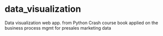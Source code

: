 # data_visualization
Data visualization web app. from Python Crash course book applied on the business process mgmt for presales marketing data
